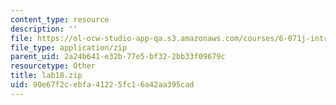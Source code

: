 ```yaml
---
content_type: resource
description: ''
file: https://ol-ocw-studio-app-qa.s3.amazonaws.com/courses/6-071j-introduction-to-electronics-signals-and-measurement-spring-2006/90e67f2cebfa41225fc16a42aa395cad_lab18.zip
file_type: application/zip
parent_uid: 2a24b641-e32b-77e5-bf32-2bb33f09679c
resourcetype: Other
title: lab18.zip
uid: 90e67f2c-ebfa-4122-5fc1-6a42aa395cad
---
```

